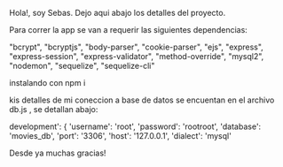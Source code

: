 Hola!, soy Sebas.  Dejo aqui abajo los detalles del proyecto.


Para correr la app se van a requerir las siguientes dependencias:

"bcrypt",
    "bcryptjs",
    "body-parser",
    "cookie-parser",
    "ejs",
    "express",
    "express-session",
    "express-validator",
    "method-override",
    "mysql2",
    "nodemon",
    "sequelize",
    "sequelize-cli"

instalando con npm i

kis detalles de mi coneccion a base de datos se encuentan en el archivo db.js , se detallan abajo: 

development': {
      'username': 'root',
      'password': 'rootroot',
      'database': 'movies_db',
      'port': '3306',
      'host': '127.0.0.1',
      'dialect': 'mysql'


Desde ya muchas gracias!